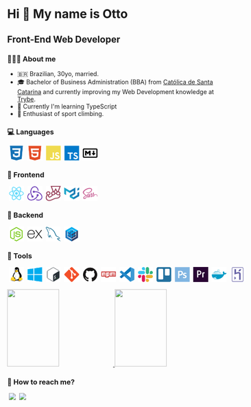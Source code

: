 Hi 👋 My name is Otto
=====================

Front-End Web Developer
-----------------------
<h3>👨🏻‍💻 About me</h3>

- :brazil: Brazilian, 30yo, married.
- :mortar_board: Bachelor of Business Administration (BBA) from [Católica de Santa Catarina](https://catolicasc.org.br/) and currently improving my Web Development knowledge at [Trybe](https://github.com/betrybe).
- :brain: Currently I'm learning TypeScript
- :climbing: Enthusiast of sport climbing.

<h3>💻 Languages</h3>
<div style='display:flex'>

  <img alt="CSS3" height="35" width="35" style='margin: auto 4px' src="https://raw.githubusercontent.com/devicons/devicon/master/icons/css3/css3-plain.svg">

  <img alt="HTML5" height="35" width="35" style='margin: auto 4px' src="https://raw.githubusercontent.com/devicons/devicon/master/icons/html5/html5-plain.svg">

  <img alt="JavaScript" height="35" width="35" style='margin: auto 4px' src="https://raw.githubusercontent.com/devicons/devicon/master/icons/javascript/javascript-plain.svg">

  <img alt="TypeScript" height="35" width="35" style='margin: auto 4px' src="https://raw.githubusercontent.com/devicons/devicon/master/icons/typescript/typescript-plain.svg">

  <img alt="Markdown" height="35" width="35" style='margin: auto 4px' src="https://raw.githubusercontent.com/devicons/devicon/master/icons/markdown/markdown-original.svg">
</div>

<h3>💪 Frontend</h3>
<div style='display:flex'>
  <img alt="React" height="35" width="35" style='margin: auto 4px' src="https://raw.githubusercontent.com/devicons/devicon/master/icons/react/react-original.svg">

  <img alt="Redux" height="35" width="35" style='margin: auto 4px' src="https://raw.githubusercontent.com/devicons/devicon/master/icons/redux/redux-original.svg">

  <img alt="Jest" height="35" width="35" style='margin: auto 4px' src="https://raw.githubusercontent.com/devicons/devicon/master/icons/jest/jest-plain.svg">

  <img alt="MaterialUi" height="35" width="35" style='margin: auto 4px' src="https://raw.githubusercontent.com/devicons/devicon/master/icons/materialui/materialui-original.svg">

  <img alt="Sass" height="35" width="35" style='margin: auto 4px' src="https://raw.githubusercontent.com/devicons/devicon/master/icons/sass/sass-original.svg">

</div>

<h3>🦾 Backend</h3>
<div style='display:flex'>
   <img alt="NodeJS" height="35" width="35" style='margin: auto 4px' src="https://raw.githubusercontent.com/devicons/devicon/master/icons/nodejs/nodejs-plain.svg">

  <img alt="Express" height="35" width="35" style='margin: auto 4px' src="https://raw.githubusercontent.com/devicons/devicon/master/icons/express/express-original.svg">

   <img alt="MySQL" height="35" width="35" style='margin: auto 4px' src="https://raw.githubusercontent.com/devicons/devicon/master/icons/mysql/mysql-plain.svg">

   <img alt="Sequelize" height="35" width="35" style='margin: auto 4px' src="https://raw.githubusercontent.com/devicons/devicon/master/icons/sequelize/sequelize-original.svg">
</div>

<h3>🔧 Tools</h3>
<div style='display:flex'>
  <img alt="Linux" height="35" width="35" style='margin: auto 4px' src="https://raw.githubusercontent.com/devicons/devicon/master/icons/linux/linux-original.svg">

  <img alt="Windows" height="35" width="35" style='margin: auto 4px' src="https://raw.githubusercontent.com/devicons/devicon/master/icons/windows8/windows8-original.svg">

  <img alt="Bash" height="35" width="35" style='margin: auto 4px' src="https://raw.githubusercontent.com/devicons/devicon/master/icons/bash/bash-original.svg">

  <img alt="Git" height="35" width="35" style='margin: auto 4px' src="https://raw.githubusercontent.com/devicons/devicon/master/icons/git/git-plain.svg">

  <img alt="GitHub" height="35" width="35" style='margin: auto 4px' src="https://raw.githubusercontent.com/devicons/devicon/master/icons/github/github-original.svg">

  <img alt="NPM" height="35" width="35" style='margin: auto 4px' src="https://raw.githubusercontent.com/devicons/devicon/master/icons//npm/npm-original-wordmark.svg">

  <img alt="Visual Studio Code" height="35" width="35" style='margin: auto 4px' src="https://raw.githubusercontent.com/devicons/devicon/master/icons/vscode/vscode-original.svg">

  <img alt="Slack" height="35" width="35" style='margin: auto 4px' src="https://raw.githubusercontent.com/devicons/devicon/master/icons/slack/slack-original.svg">

  <img alt="Trello" height="35" width="35" style='margin: auto 4px' src="https://raw.githubusercontent.com/devicons/devicon/master/icons/trello/trello-plain.svg">

  <img alt="Adobe Photoshop" height="35" width="35" style='margin: auto 4px' src="https://raw.githubusercontent.com/devicons/devicon/master/icons/photoshop/photoshop-plain.svg">

  <img alt="Adobe Premiere" height="35" width="35" style='margin: auto 4px' src="https://raw.githubusercontent.com/devicons/devicon/master/icons/premierepro/premierepro-plain.svg">

  <img alt="Docker" height="35" width="35" style='margin: auto 4px' src="https://raw.githubusercontent.com/devicons/devicon/master/icons/docker/docker-plain.svg">

  <img alt="Heroku" height="35" width="35" style='margin: auto 4px' src="https://raw.githubusercontent.com/devicons/devicon/master/icons/heroku/heroku-original.svg">
</div>
<br/>

<a href="https://github.com/ottomicheletti">
  <img width="49%" height="180em" src="https://github-readme-stats.vercel.app/api?username=ottomicheletti&show_icons=true&theme=vue&include_all_commits=true&count_private=true"/>
  <img width="49%" height="180em" src="https://github-readme-stats.vercel.app/api/top-langs/?username=ottomicheletti&layout=compact&theme=vue"/>
</a>

<br/>

<h3> 🔗  How to reach me? </h3>
<div style='display:flex'>
<!-- <a href="https://www.youtube.com/channel/meu_canal_aqui" target="_blank"><img src="https://img.shields.io/badge/YouTube-FF0000?style=for-the-badge&logo=youtube&logoColor=white" target="_blank"></a> -->

<span>
<a style='margin: auto 4px' href="https://www.linkedin.com/in/ottomic/" target="_blank"><img src="https://img.shields.io/badge/-LinkedIn-%230077B5?style=for-the-badge&logo=linkedin&logoColor=white" target="_blank"></a>
</span>

<!-- <a href="https://instagram.com/micheletti_" target="_blank"><img src="https://img.shields.io/badge/-Instagram-%23E4405F?style=for-the-badge&logo=instagram&logoColor=white" target="_blank"></a> -->

<span>
<a style='margin: auto 4px' href = "mailto:michelettiotto@gmail.com"><img src="https://img.shields.io/badge/Gmail-EA4335?style=for-the-badge&logo=gmail&logoColor=white" target="_blank"></a>
</span>
</div>

